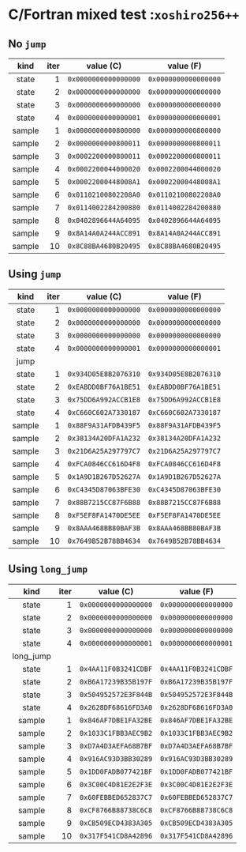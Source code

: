 # C/Fortran mixed test :`xoshiro256++`

## No `jump`

|kind|iter|value (C)|value (F)|
|:--:|---:|:-------:|:-------:|
|state|1|`0x0000000000000000`|`0x0000000000000000`|
|state|2|`0x0000000000000000`|`0x0000000000000000`|
|state|3|`0x0000000000000000`|`0x0000000000000000`|
|state|4|`0x0000000000000001`|`0x0000000000000001`|
|sample|1|`0x0000000000800000`|`0x0000000000800000`|
|sample|2|`0x0000000000800011`|`0x0000000000800011`|
|sample|3|`0x0002200000800011`|`0x0002200000800011`|
|sample|4|`0x0002200044000020`|`0x0002200044000020`|
|sample|5|`0x00022000448008A1`|`0x00022000448008A1`|
|sample|6|`0x01102100802208A0`|`0x01102100802208A0`|
|sample|7|`0x0114002284200880`|`0x0114002284200880`|
|sample|8|`0x0402896644A64095`|`0x0402896644A64095`|
|sample|9|`0x8A14A0A244ACC891`|`0x8A14A0A244ACC891`|
|sample|10|`0x8C88BA4680B20495`|`0x8C88BA4680B20495`|

## Using `jump`

|kind|iter|value (C)|value (F)|
|:--:|---:|:-------:|:-------:|
|state|1|`0x0000000000000000`|`0x0000000000000000`|
|state|2|`0x0000000000000000`|`0x0000000000000000`|
|state|3|`0x0000000000000000`|`0x0000000000000000`|
|state|4|`0x0000000000000001`|`0x0000000000000001`|
|jump|
|state|1|`0x934D05E8B2076310`|`0x934D05E8B2076310`|
|state|2|`0xEABDD0BF76A1BE51`|`0xEABDD0BF76A1BE51`|
|state|3|`0x75DD6A992ACCB1E8`|`0x75DD6A992ACCB1E8`|
|state|4|`0xC660C602A7330187`|`0xC660C602A7330187`|
|sample|1|`0x88F9A31AFDB439F5`|`0x88F9A31AFDB439F5`|
|sample|2|`0x38134A20DFA1A232`|`0x38134A20DFA1A232`|
|sample|3|`0x21D6A25A297797C7`|`0x21D6A25A297797C7`|
|sample|4|`0xFCA0846CC616D4F8`|`0xFCA0846CC616D4F8`|
|sample|5|`0x1A9D1B267D52627A`|`0x1A9D1B267D52627A`|
|sample|6|`0xC4345D87063BFE30`|`0xC4345D87063BFE30`|
|sample|7|`0x88B7215CC87F6B88`|`0x88B7215CC87F6B88`|
|sample|8|`0xF5EF8FA1470DE5EE`|`0xF5EF8FA1470DE5EE`|
|sample|9|`0x8AAA468BB80BAF3B`|`0x8AAA468BB80BAF3B`|
|sample|10|`0x7649B52B78BB4634`|`0x7649B52B78BB4634`|

## Using `long_jump`

|kind|iter|value (C)|value (F)|
|:--:|---:|:-------:|:-------:|
|state|1|`0x0000000000000000`|`0x0000000000000000`|
|state|2|`0x0000000000000000`|`0x0000000000000000`|
|state|3|`0x0000000000000000`|`0x0000000000000000`|
|state|4|`0x0000000000000001`|`0x0000000000000001`|
|long_jump|
|state|1|`0x4AA11F0B3241CDBF`|`0x4AA11F0B3241CDBF`|
|state|2|`0xB6A17239B35B197F`|`0xB6A17239B35B197F`|
|state|3|`0x504952572E3F844B`|`0x504952572E3F844B`|
|state|4|`0x2628DF68616FD3A0`|`0x2628DF68616FD3A0`|
|sample|1|`0x846AF7DBE1FA32BE`|`0x846AF7DBE1FA32BE`|
|sample|2|`0x1033C1FBB3AEC9B2`|`0x1033C1FBB3AEC9B2`|
|sample|3|`0xD7A4D3AEFA68B7BF`|`0xD7A4D3AEFA68B7BF`|
|sample|4|`0x916AC93D3BB30289`|`0x916AC93D3BB30289`|
|sample|5|`0x1DD0FADB077421BF`|`0x1DD0FADB077421BF`|
|sample|6|`0x3C00C4D81E2E2F3E`|`0x3C00C4D81E2E2F3E`|
|sample|7|`0x60FEBBED652837C7`|`0x60FEBBED652837C7`|
|sample|8|`0xCF8766B88738C6C8`|`0xCF8766B88738C6C8`|
|sample|9|`0xCB509ECD4383A305`|`0xCB509ECD4383A305`|
|sample|10|`0x317F541CD8A42896`|`0x317F541CD8A42896`|

<!-- EOF -->
